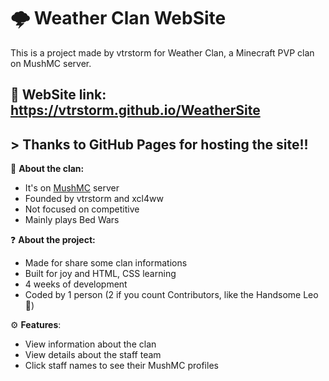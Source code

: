 # 🌩️ Weather Clan WebSite

This is a project made by vtrstorm for Weather Clan, a Minecraft PVP clan on MushMC server.

## 🔗 WebSite link: https://vtrstorm.github.io/WeatherSite
## > Thanks to GitHub Pages for hosting the site!!

🔱 **About the clan:**

- It's on [MushMC](https://mush.com.br) server
- Founded by vtrstorm and xcl4ww
- Not focused on competitive
- Mainly plays Bed Wars

❓ **About the project:**
- Made for share some clan informations
- Built for joy and HTML, CSS learning
- 4 weeks of development
- Coded by 1 person (2 if you count Contributors, like the Handsome Leo 🤤)

⚙ **Features**:
- View information about the clan
- View details about the staff team
- Click staff names to see their MushMC profiles

